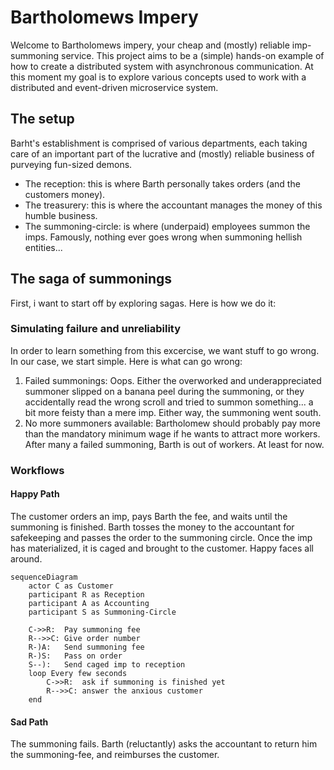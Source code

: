 # Bartholomews Impery

Welcome to Bartholomews impery, your cheap and (mostly) reliable imp-summoning service.
This project aims to be a (simple) hands-on example of how to create a distributed system with asynchronous communication.
At this moment my goal is to explore various concepts used to work with a distributed and event-driven microservice system.

## The setup
Barht's establishment is comprised of various departments, each taking care of an important part of the lucrative and (mostly) reliable business of purveying fun-sized demons.
- The reception: this is where Barth personally takes orders (and the customers money).
- The treasurery: this is where the accountant manages the money of this humble business.
- The summoning-circle: is where (underpaid) employees summon the imps. Famously, nothing ever goes wrong when summoning hellish entities...

## The saga of summonings
First, i want to start off by exploring sagas. Here is how we do it:

### Simulating failure and unreliability
In order to learn something from this excercise, we want stuff to go wrong. In our case, we start simple. Here is what can go wrong:
1. Failed summonings: Oops. Either the overworked and underappreciated summoner slipped on a banana peel during the summoning, or they accidentally read the wrong scroll and tried to summon something... a bit more feisty than a mere imp. Either way, the summoning went south.
2. No more summoners available: Bartholomew should probably pay more than the mandatory minimum wage if he wants to attract more workers. After many a failed summoning, Barth is out of workers. At least for now.

### Workflows

#### Happy Path
The customer orders an imp, pays Barth the fee, and waits until the summoning is finished. Barth tosses the money to the accountant for safekeeping and passes the order to the summoning circle. Once the imp has materialized, it is caged and brought to the customer. Happy faces all around.

```mermaid
sequenceDiagram
    actor C as Customer
    participant R as Reception
    participant A as Accounting
    participant S as Summoning-Circle
    
    C->>R:  Pay summoning fee
    R-->>C: Give order number
    R-)A:   Send summoning fee
    R-)S:   Pass on order
    S--):   Send caged imp to reception
    loop Every few seconds
        C->>R:  ask if summoning is finished yet
        R-->>C: answer the anxious customer
    end
```

#### Sad Path
The summoning fails. Barth (reluctantly) asks the accountant to return him the summoning-fee, and reimburses the customer.
